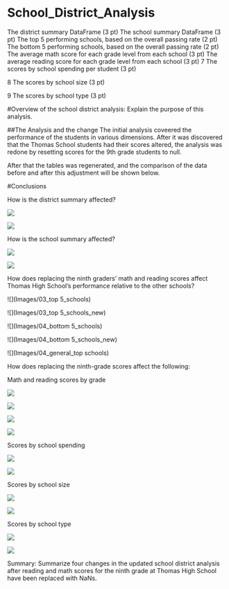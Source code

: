 # School_District_Analysis



The district summary DataFrame (3 pt)
The school summary DataFrame (3 pt)
The top 5 performing schools, based on the overall passing rate (2 pt)
The bottom 5 performing schools, based on the overall passing rate (2 pt)
The average math score for each grade level from each school (3 pt)
The average reading score for each grade level from each school (3 pt)
7 The scores by school spending per student (3 pt)

8 The scores by school size (3 pt)

9 The scores by school type (3 pt)




#Overview of the school district analysis: Explain the purpose of this analysis.

##The Analysis and the change
The initial analysis coveered the performance of the students in various dimensions. After it was discovered that the Thomas School students had their scores altered, the analysis was redone by resetting scores for the 9th grade students to null.

After that the tables was regenerated, and the comparison of the data before and after this adjustment will be shown below.

#Conclusions

How is the district summary affected?

![](Images/01_district_summary)

![](Images/01_district_summary_new)


How is the school summary affected?

![](Images/02_school_summary)

![](Images/02_school_summary_new)

How does replacing the ninth graders’ math and reading scores affect Thomas High School’s performance relative to the other schools?

![](Images/03_top 5_schools)

![](Images/03_top 5_schools_new)

![](Images/04_bottom 5_schools)

![](Images/04_bottom 5_schools_new)

![](Images/04_general_top schools)

How does replacing the ninth-grade scores affect the following:

Math and reading scores by grade

![](Images/05_math_scores_by_grade)

![](Images/05_math_scores_by_grade_new)

![](Images/06_reading_scores_by_grade)

![](Images/06_reading_scores_by_grade_new)


Scores by school spending

![](Images/07_score_by_spending_ranges)

![](Images/07_score_by_spending_ranges_new)


Scores by school size

![](Images/08_score_by_school_size)

![](Images/08_score_by_school_size_new)



Scores by school type

![](Images/09_score_by_school_type)

![](Images/09_score_by_school_type_new)


Summary: Summarize four changes in the updated school district analysis after reading and math scores for the ninth grade at Thomas High School have been replaced with NaNs.






